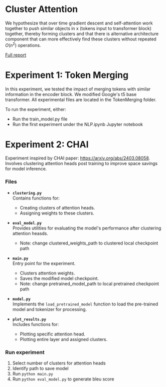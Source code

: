 # Cluster Attention

We hypothesize that over time gradient descent and self-attention work together
to push similar objects in x (tokens input to transformer block) together, thereby forming clusters and that
there is alternative architecture component that can more effectively find these
clusters without repeated $O(n^2)$ operations.

[Full report](NLP_Project.pdf)

# Experiment 1: Token Merging

In this experiment, we tested the impact of merging tokens with similar information in the encoder block. We modified Google's t5 base transformer. All experimental files are located in the TokenMerging folder. 

To run the experiment, either:
* Run the train_model.py file
* Run the first experiment under the NLP.ipynb Jupyter notebook


# Experiment 2: CHAI
Experiment inspired by CHAI paper: https://arxiv.org/abs/2403.08058. Involves clustering attention heads post training to improve space savings for model inference.

### Files

- **`clustering.py`**  
  Contains functions for:
  - Creating clusters of attention heads.
  - Assigning weights to these clusters.

- **`eval_model.py`**  
  Provides utilities for evaluating the model's performance after clustering attention heasds.
  - Note: change clustered_weights_path to clustered local checkpoint path 

- **`main.py`**  
  Entry point for the experiment.  
  - Clusters attention weights.
  - Saves the modified model checkpoint.
  - Note: change pretrained_model_path to  local pretrained checkpoint path 

- **`model.py`**  
  Implements the `load_pretrained_model` function to load the pre-trained model and tokenizer for processing.
   

- **`plot_results.py`**  
  Includes functions for:
  - Plotting specific attention head.
  - Plotting entire layer and assigned clusters.


### Run experiment
1. Select number of clusters for attention heads
2. Identify path to save model
3. Run ```python main.py```
4. Run ```python eval_model.py``` to generate bleu score
   
